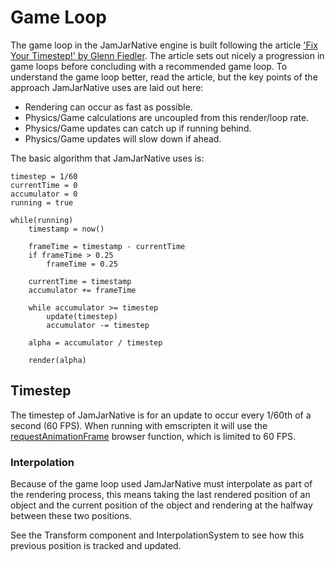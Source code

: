 # Game Loop

The game loop in the JamJarNative engine is built following the article ['Fix Your Timestep!' by Glenn
Fiedler](https://gafferongames.com/post/fix_your_timestep/). The article sets out nicely a progression in game loops
before concluding with a recommended game loop. To understand the game loop better, read the article, but the key
points of the approach JamJarNative uses are laid out here:

- Rendering can occur as fast as possible.
- Physics/Game calculations are uncoupled from this render/loop rate.
- Physics/Game updates can catch up if running behind.
- Physics/Game updates will slow down if ahead.

The basic algorithm that JamJarNative uses is:

```
timestep = 1/60
currentTime = 0
accumulator = 0
running = true

while(running)
    timestamp = now()

    frameTime = timestamp - currentTime
    if frameTime > 0.25
        frameTime = 0.25

    currentTime = timestamp
    accumulator += frameTime

    while accumulator >= timestep
        update(timestep)
        accumulator -= timestep

    alpha = accumulator / timestep

    render(alpha)
```

## Timestep

The timestep of JamJarNative is for an update to occur every 1/60th of a second (60 FPS). When running with emscripten
it will use the [requestAnimationFrame] browser function, which is limited to 60 FPS.

### Interpolation

Because of the game loop used JamJarNative must interpolate as part of the rendering process, this means taking the last
rendered position of an object and the current position of the object and rendering at the halfway between these
two positions.

See the Transform component and InterpolationSystem to see how this previous position is tracked and updated.

[requestAnimationFrame]:https://developer.mozilla.org/en-US/docs/Web/API/window/requestAnimationFrame
